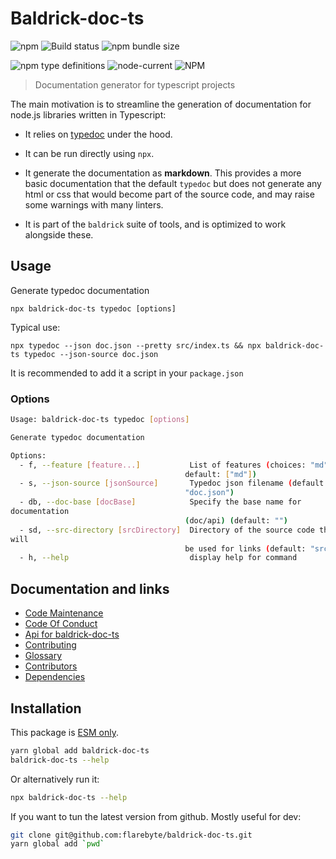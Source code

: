 # Baldrick-doc-ts

![npm](https://img.shields.io/npm/v/baldrick-doc-ts) ![Build
status](https://github.com/flarebyte/baldrick-doc-ts/actions/workflows/main.yml/badge.svg)
![npm bundle size](https://img.shields.io/bundlephobia/min/baldrick-doc-ts)

![npm type definitions](https://img.shields.io/npm/types/baldrick-doc-ts)
![node-current](https://img.shields.io/node/v/baldrick-doc-ts)
![NPM](https://img.shields.io/npm/l/baldrick-doc-ts)

> Documentation generator for typescript projects

The main motivation is to streamline the generation of documentation for
node.js libraries written in Typescript:

-   It relies on [typedoc](https://typedoc.org/s) under the hood.

-   It can be run directly using `npx`.

-   It generate the documentation as **markdown**. This provides a more
    basic documentation that the default `typedoc` but does not generate
    any html or css that would become part of the source code, and may
    raise some warnings with many linters.

-   It is part of the `baldrick` suite of tools, and is optimized to work
    alongside these.

## Usage

Generate typedoc documentation

`npx baldrick-doc-ts typedoc [options]`

Typical use:

`npx typedoc --json doc.json --pretty src/index.ts && npx baldrick-doc-ts
typedoc --json-source doc.json`

It is recommended to add it a script in your `package.json`

### Options

```bash
Usage: baldrick-doc-ts typedoc [options]

Generate typedoc documentation

Options:
  - f, --feature [feature...]           List of features (choices: "md",
                                       default: ["md"])
  - s, --json-source [jsonSource]       Typedoc json filename (default:
                                       "doc.json")
  - db, --doc-base [docBase]            Specify the base name for
documentation
                                       (doc/api) (default: "")
  - sd, --src-directory [srcDirectory]  Directory of the source code that
will
                                       be used for links (default: "src")
  - h, --help                           display help for command
```

## Documentation and links

-   [Code Maintenance](MAINTENANCE.md)
-   [Code Of Conduct](CODE_OF_CONDUCT.md)
-   [Api for baldrick-doc-ts](API.md)
-   [Contributing](CONTRIBUTING.md)
-   [Glossary](GLOSSARY.md)
-   [Contributors](https://github.com/flarebyte/baldrick-doc-ts/graphs/contributors)
-   [Dependencies](https://github.com/flarebyte/baldrick-doc-ts/network/dependencies)

## Installation

This package is [ESM
only](https://blog.sindresorhus.com/get-ready-for-esm-aa53530b3f77).

```bash
yarn global add baldrick-doc-ts
baldrick-doc-ts --help
```

Or alternatively run it:

```bash
npx baldrick-doc-ts --help
```

If you want to tun the latest version from github. Mostly useful for dev:

```bash
git clone git@github.com:flarebyte/baldrick-doc-ts.git
yarn global add `pwd`
```
